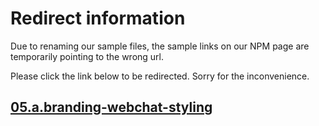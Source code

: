 # Redirect information

Due to renaming our sample files, the sample links on our NPM page are temporarily pointing to the wrong url. 

Please click the link below to be redirected. Sorry for the inconvenience.

## [05.a.branding-webchat-styling](./../../05.a.branding-webchat-styling/)